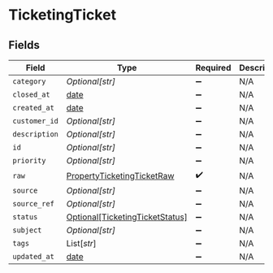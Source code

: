 # TicketingTicket


## Fields

| Field                                                                           | Type                                                                            | Required                                                                        | Description                                                                     |
| ------------------------------------------------------------------------------- | ------------------------------------------------------------------------------- | ------------------------------------------------------------------------------- | ------------------------------------------------------------------------------- |
| `category`                                                                      | *Optional[str]*                                                                 | :heavy_minus_sign:                                                              | N/A                                                                             |
| `closed_at`                                                                     | [date](https://docs.python.org/3/library/datetime.html#date-objects)            | :heavy_minus_sign:                                                              | N/A                                                                             |
| `created_at`                                                                    | [date](https://docs.python.org/3/library/datetime.html#date-objects)            | :heavy_minus_sign:                                                              | N/A                                                                             |
| `customer_id`                                                                   | *Optional[str]*                                                                 | :heavy_minus_sign:                                                              | N/A                                                                             |
| `description`                                                                   | *Optional[str]*                                                                 | :heavy_minus_sign:                                                              | N/A                                                                             |
| `id`                                                                            | *Optional[str]*                                                                 | :heavy_minus_sign:                                                              | N/A                                                                             |
| `priority`                                                                      | *Optional[str]*                                                                 | :heavy_minus_sign:                                                              | N/A                                                                             |
| `raw`                                                                           | [PropertyTicketingTicketRaw](../../models/shared/propertyticketingticketraw.md) | :heavy_check_mark:                                                              | N/A                                                                             |
| `source`                                                                        | *Optional[str]*                                                                 | :heavy_minus_sign:                                                              | N/A                                                                             |
| `source_ref`                                                                    | *Optional[str]*                                                                 | :heavy_minus_sign:                                                              | N/A                                                                             |
| `status`                                                                        | [Optional[TicketingTicketStatus]](../../models/shared/ticketingticketstatus.md) | :heavy_minus_sign:                                                              | N/A                                                                             |
| `subject`                                                                       | *Optional[str]*                                                                 | :heavy_minus_sign:                                                              | N/A                                                                             |
| `tags`                                                                          | List[*str*]                                                                     | :heavy_minus_sign:                                                              | N/A                                                                             |
| `updated_at`                                                                    | [date](https://docs.python.org/3/library/datetime.html#date-objects)            | :heavy_minus_sign:                                                              | N/A                                                                             |